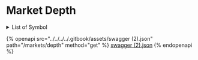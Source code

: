 # Market Depth

<details>

<summary>List of Symbol</summary>

* ADAUSDX

</details>

{% openapi src="../../../../.gitbook/assets/swagger (2).json" path="/markets/depth" method="get" %}
[swagger (2).json](<../../../../.gitbook/assets/swagger (2).json>)
{% endopenapi %}

